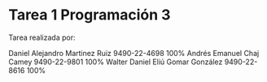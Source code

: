 # Tarea 1 Programación 3
Tarea realizada por:

Daniel Alejandro Martinez Ruiz      9490-22-4698      100%
Andrés Emanuel Chaj Camey           9490-22-9801      100%
Walter Daniel Eliú Gomar González   9490-22-8616      100%